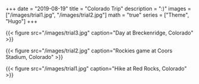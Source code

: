 +++
date = "2019-08-19"
title = "Colorado Trip"
description = ":)"
images = ["/images/trial1.jpg", "/images/trial2.jpg"]
math = "true"
series = ["Theme", "Hugo"]
+++


{{< figure src="/images/trial3.jpg" caption="Day at Breckenridge, Colorado" >}}

{{< figure src="/images/trial2.jpg" caption="Rockies game at Coors Stadium, Colorado" >}}

{{< figure src="/images/trial1.jpg" caption="Hike at Red Rocks, Colorado" >}}